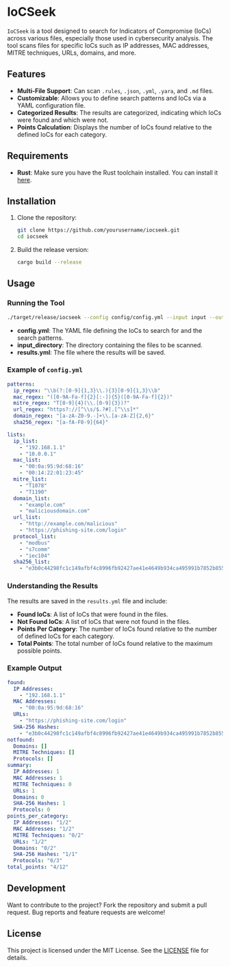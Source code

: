 # IoCSeek

`IoCSeek` is a tool designed to search for Indicators of Compromise (IoCs) across various files, especially those used in cybersecurity analysis. The tool scans files for specific IoCs such as IP addresses, MAC addresses, MITRE techniques, URLs, domains, and more.

## Features

- **Multi-File Support**: Can scan `.rules`, `.json`, `.yml`, `.yara`, and `.md` files.
- **Customizable**: Allows you to define search patterns and IoCs via a YAML configuration file.
- **Categorized Results**: The results are categorized, indicating which IoCs were found and which were not.
- **Points Calculation**: Displays the number of IoCs found relative to the defined IoCs for each category.

## Requirements

- **Rust**: Make sure you have the Rust toolchain installed. You can install it [here](https://www.rust-lang.org/tools/install).

## Installation

1. Clone the repository:

    ```bash
    git clone https://github.com/yourusername/iocseek.git
    cd iocseek
    ```

2. Build the release version:

    ```bash
    cargo build --release
    ```

## Usage

### Running the Tool

```bash
./target/release/iocseek --config config/config.yml --input input --output output/results.yml
```

- **config.yml**: The YAML file defining the IoCs to search for and the search patterns.
- **input_directory**: The directory containing the files to be scanned.
- **results.yml**: The file where the results will be saved.

### Example of `config.yml`

```yaml
patterns:
  ip_regex: "\\b(?:[0-9]{1,3}\\.){3}[0-9]{1,3}\\b"
  mac_regex: "([0-9A-Fa-f]{2}[:-]){5}([0-9A-Fa-f]{2})"
  mitre_regex: "T[0-9]{4}(\\.[0-9]{3})?"
  url_regex: "https?://[^\\s/$.?#].[^\\s]*"
  domain_regex: "[a-zA-Z0-9.-]+\\.[a-zA-Z]{2,6}"
  sha256_regex: "[a-fA-F0-9]{64}"

lists:
  ip_list:
    - "192.168.1.1"
    - "10.0.0.1"
  mac_list:
    - "00:0a:95:9d:68:16"
    - "00:14:22:01:23:45"
  mitre_list:
    - "T1078"
    - "T1190"
  domain_list:
    - "example.com"
    - "maliciousdomain.com"
  url_list:
    - "http://example.com/malicious"
    - "https://phishing-site.com/login"
  protocol_list:
    - "modbus"
    - "s7comm"
    - "iec104"
  sha256_list:
    - "e3b0c44298fc1c149afbf4c8996fb92427ae41e4649b934ca495991b7852b855"
```

### Understanding the Results

The results are saved in the `results.yml` file and include:

- **Found IoCs**: A list of IoCs that were found in the files.
- **Not Found IoCs**: A list of IoCs that were not found in the files.
- **Points Per Category**: The number of IoCs found relative to the number of defined IoCs for each category.
- **Total Points**: The total number of IoCs found relative to the maximum possible points.

### Example Output

```yaml
found:
  IP Addresses:
    - "192.168.1.1"
  MAC Addresses:
    - "00:0a:95:9d:68:16"
  URLs:
    - "https://phishing-site.com/login"
  SHA-256 Hashes:
    - "e3b0c44298fc1c149afbf4c8996fb92427ae41e4649b934ca495991b7852b855"
notfound:
  Domains: []
  MITRE Techniques: []
  Protocols: []
summary:
  IP Addresses: 1
  MAC Addresses: 1
  MITRE Techniques: 0
  URLs: 1
  Domains: 0
  SHA-256 Hashes: 1
  Protocols: 0
points_per_category:
  IP Addresses: "1/2"
  MAC Addresses: "1/2"
  MITRE Techniques: "0/2"
  URLs: "1/2"
  Domains: "0/2"
  SHA-256 Hashes: "1/1"
  Protocols: "0/3"
total_points: "4/12"
```

## Development

Want to contribute to the project? Fork the repository and submit a pull request. Bug reports and feature requests are welcome!

## License

This project is licensed under the MIT License. See the [LICENSE](LICENSE) file for details.
